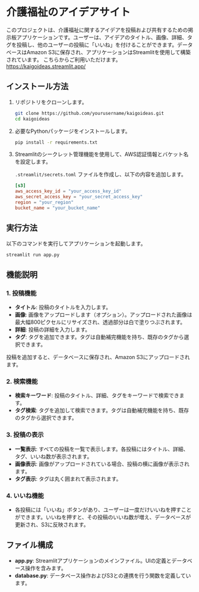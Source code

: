 # 介護福祉のアイデアサイト

このプロジェクトは、介護福祉に関するアイデアを投稿および共有するための掲示板アプリケーションです。ユーザーは、アイデアのタイトル、画像、詳細、タグを投稿し、他のユーザーの投稿に「いいね」を付けることができます。データベースはAmazon S3に保存され、アプリケーションはStreamlitを使用して構築されています。
こちらからご利用いただけます。
https://kaigoideas.streamlit.app/
## インストール方法

1. リポジトリをクローンします。

    ```bash
    git clone https://github.com/yourusername/kaigoideas.git
    cd kaigoideas
    ```

2. 必要なPythonパッケージをインストールします。

    ```bash
    pip install -r requirements.txt
    ```

3. Streamlitのシークレット管理機能を使用して、AWS認証情報とバケット名を設定します。

    `.streamlit/secrets.toml` ファイルを作成し、以下の内容を追加します。

    ```toml
    [s3]
    aws_access_key_id = "your_access_key_id"
    aws_secret_access_key = "your_secret_access_key"
    region = "your_region"
    bucket_name = "your_bucket_name"
    ```

## 実行方法

以下のコマンドを実行してアプリケーションを起動します。

```bash
streamlit run app.py
```

## 機能説明

### 1. 投稿機能

- **タイトル**: 投稿のタイトルを入力します。
- **画像**: 画像をアップロードします（オプション）。アップロードされた画像は最大幅800ピクセルにリサイズされ、透過部分は白で塗りつぶされます。
- **詳細**: 投稿の詳細を入力します。
- **タグ**: タグを追加できます。タグは自動補完機能を持ち、既存のタグから選択できます。

投稿を追加すると、データベースに保存され、Amazon S3にアップロードされます。

### 2. 検索機能

- **検索キーワード**: 投稿のタイトル、詳細、タグをキーワードで検索できます。
- **タグ検索**: タグを追加して検索できます。タグは自動補完機能を持ち、既存のタグから選択できます。

### 3. 投稿の表示

- **一覧表示**: すべての投稿を一覧で表示します。各投稿にはタイトル、詳細、タグ、いいね数が表示されます。
- **画像表示**: 画像がアップロードされている場合、投稿の横に画像が表示されます。
- **タグ表示**: タグは丸く囲まれて表示されます。

### 4. いいね機能

- 各投稿には「いいね」ボタンがあり、ユーザーは一度だけいいねを押すことができます。いいねを押すと、その投稿のいいね数が増え、データベースが更新され、S3に反映されます。

## ファイル構成

- **app.py**: Streamlitアプリケーションのメインファイル。UIの定義とデータベース操作を含みます。
- **database.py**: データベース操作およびS3との連携を行う関数を定義しています。

